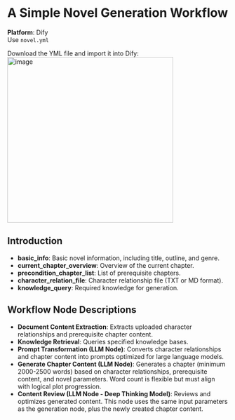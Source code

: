 # A Simple Novel Generation Workflow  
**Platform**: Dify  
Use `novel.yml`  

Download the YML file and import it into Dify:  
<img width="378" alt="image" src="https://github.com/user-attachments/assets/b755366f-d493-48bb-9490-0c252f30ccc8" />  

## Introduction  
- **basic_info**: Basic novel information, including title, outline, and genre.  
- **current_chapter_overview**: Overview of the current chapter.  
- **precondition_chapter_list**: List of prerequisite chapters.  
- **character_relation_file**: Character relationship file (TXT or MD format).  
- **knowledge_query**: Required knowledge for generation.  

## Workflow Node Descriptions  
- **Document Content Extraction**: Extracts uploaded character relationships and prerequisite chapter content.  
- **Knowledge Retrieval**: Queries specified knowledge bases.  
- **Prompt Transformation (LLM Node)**: Converts character relationships and chapter content into prompts optimized for large language models.  
- **Generate Chapter Content (LLM Node)**: Generates a chapter (minimum 2000-2500 words) based on character relationships, prerequisite content, and novel parameters. Word count is flexible but must align with logical plot progression.  
- **Content Review (LLM Node - Deep Thinking Model)**: Reviews and optimizes generated content. This node uses the same input parameters as the generation node, plus the newly created chapter content.  
